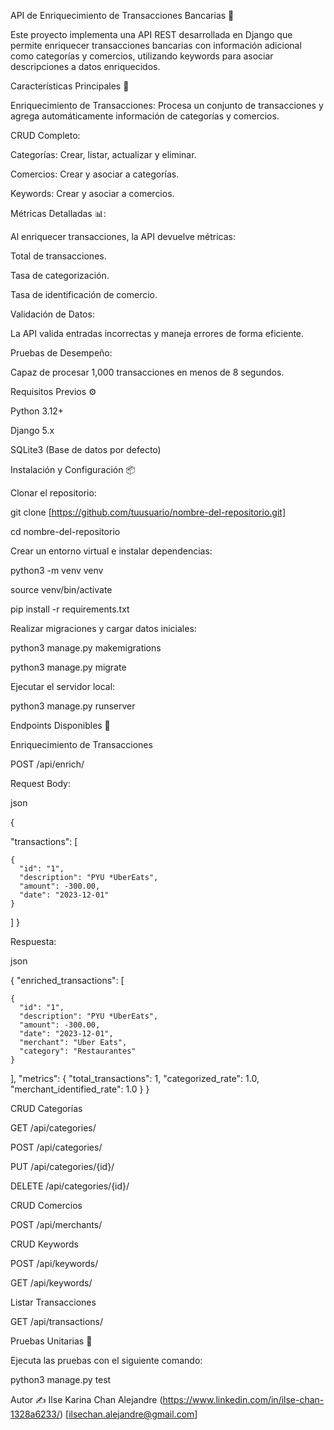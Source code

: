 API de Enriquecimiento de Transacciones Bancarias 🚀

Este proyecto implementa una API REST desarrollada en Django que permite enriquecer transacciones bancarias con información adicional como categorías y comercios, utilizando keywords para asociar descripciones a datos enriquecidos.

Características Principales 🌟

Enriquecimiento de Transacciones:
Procesa un conjunto de transacciones y agrega automáticamente información de categorías y comercios.

CRUD Completo:

Categorías: Crear, listar, actualizar y eliminar.

Comercios: Crear y asociar a categorías.

Keywords: Crear y asociar a comercios.

Métricas Detalladas 📊:

Al enriquecer transacciones, la API devuelve métricas:

Total de transacciones.

Tasa de categorización.

Tasa de identificación de comercio.

Validación de Datos:

La API valida entradas incorrectas y maneja errores de forma eficiente.


Pruebas de Desempeño:

Capaz de procesar 1,000 transacciones en menos de 8 segundos.


Requisitos Previos ⚙️

Python 3.12+

Django 5.x

SQLite3 (Base de datos por defecto)

Instalación y Configuración 📦

Clonar el repositorio:


git clone [https://github.com/tuusuario/nombre-del-repositorio.git]

cd nombre-del-repositorio


Crear un entorno virtual e instalar dependencias:

python3 -m venv venv

source venv/bin/activate

pip install -r requirements.txt


Realizar migraciones y cargar datos iniciales:

python3 manage.py makemigrations

python3 manage.py migrate

Ejecutar el servidor local:

python3 manage.py runserver


Endpoints Disponibles 🔗

Enriquecimiento de Transacciones

POST /api/enrich/

Request Body:

json



{

  "transactions": [
  
    {
      "id": "1",
      "description": "PYU *UberEats",
      "amount": -300.00,
      "date": "2023-12-01"
    }
  ]
}

Respuesta:

json


{
  "enriched_transactions": [
  
    {
      "id": "1",
      "description": "PYU *UberEats",
      "amount": -300.00,
      "date": "2023-12-01",
      "merchant": "Uber Eats",
      "category": "Restaurantes"
    }
  ],
  "metrics": {
    "total_transactions": 1,
    "categorized_rate": 1.0,
    "merchant_identified_rate": 1.0
  }
}


CRUD Categorías

GET /api/categories/

POST /api/categories/

PUT /api/categories/{id}/

DELETE /api/categories/{id}/

CRUD Comercios

POST /api/merchants/

CRUD Keywords

POST /api/keywords/

GET /api/keywords/

Listar Transacciones

GET /api/transactions/

Pruebas Unitarias 🧪

Ejecuta las pruebas con el siguiente comando:

python3 manage.py test

Autor ✍️
Ilse Karina Chan Alejandre
(https://www.linkedin.com/in/ilse-chan-1328a6233/)
[ilsechan.alejandre@gmail.com]
